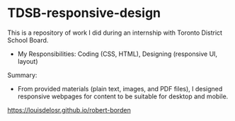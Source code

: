 # TDSB-responsive-design

This is a repository of work I did during an internship with Toronto District School Board.

- My Responsibilities: Coding (CSS, HTML), Designing (responsive UI, layout)

Summary:
- From provided materials (plain text, images, and PDF files), I designed responsive webpages for content to be suitable for desktop and mobile.

https://louisdelosr.github.io/robert-borden
